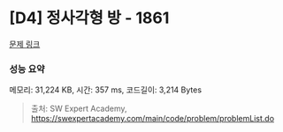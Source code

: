 # [D4] 정사각형 방 - 1861 

[문제 링크](https://swexpertacademy.com/main/code/problem/problemDetail.do?contestProbId=AV5LtJYKDzsDFAXc) 

### 성능 요약

메모리: 31,224 KB, 시간: 357 ms, 코드길이: 3,214 Bytes



> 출처: SW Expert Academy, https://swexpertacademy.com/main/code/problem/problemList.do
